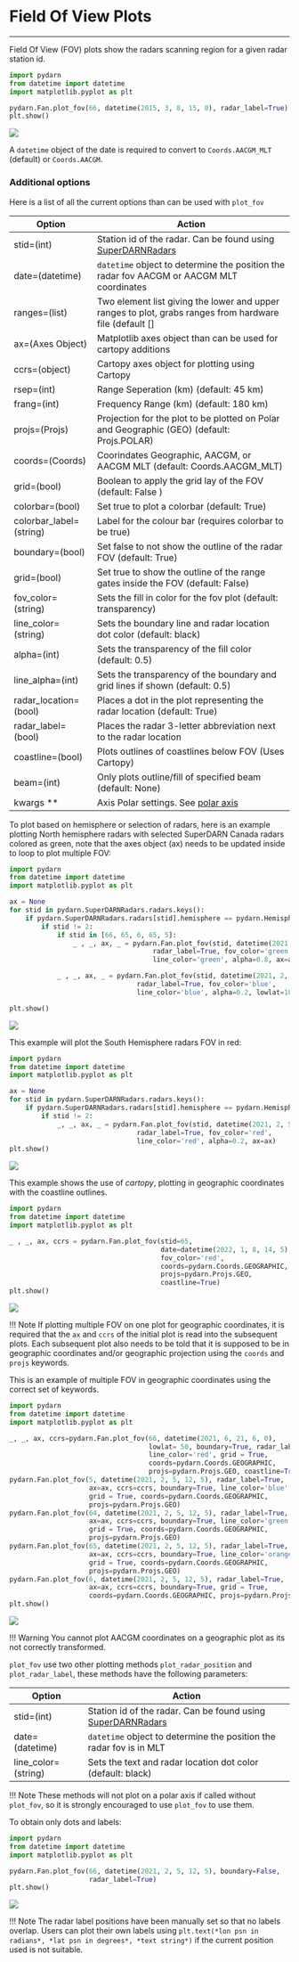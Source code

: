 <!--Copyright (C) SuperDARN Canada, University of Saskatchewan 
Author(s): Marina Schmidt 
Modifications:
2022-03-31 MTS updating documentation with the new coordinate/cartopy system 
2022-09-12 CJM - Updated for new changes

Disclaimer:
pyDARN is under the LGPL v3 license found in the root directory LICENSE.md 
Everyone is permitted to copy and distribute verbatim copies of this license 
document, but changing it is not allowed.

This version of the GNU Lesser General Public License incorporates the terms
and conditions of version 3 of the GNU General Public License, supplemented by
the additional permissions listed below.
-->

# Field Of View Plots
---

Field Of View (FOV) plots show the radars scanning region for a given radar station id. 

```python
import pydarn
from datetime import datetime
import matplotlib.pyplot as plt 

pydarn.Fan.plot_fov(66, datetime(2015, 3, 8, 15, 0), radar_label=True)
plt.show()
```

![](../imgs/fov_1.png)

A `datetime` object of the date is required to convert to `Coords.AACGM_MLT` (default) or `Coords.AACGM`.   

### Additional options

Here is a list of all the current options than can be used with `plot_fov`

| Option                  | Action                                                                                                  |
| ----------------------- | ------------------------------------------------------------------------------------------------------- |
| stid=(int)              | Station id of the radar. Can be found using [SuperDARNRadars](hardware.md)                              |
| date=(datetime)         | `datetime` object to determine the position the radar fov AACGM or AACGM MLT coordinates                |
| ranges=(list)           | Two element list giving the lower and upper ranges to plot, grabs ranges from hardware file (default [] |
| ax=(Axes Object)        | Matplotlib axes object than can be used for cartopy additions                                           |
| ccrs=(object)           | Cartopy axes object for plotting using Cartopy                                                          |
| rsep=(int)              | Range Seperation (km) (default: 45 km)                                                                  |
| frang=(int)             | Frequency Range (km) (default: 180 km)                                                                  |
| projs=(Projs)           | Projection for the plot to be plotted on Polar and Geographic (GEO) (default: Projs.POLAR)              |
| coords=(Coords)         | Coorindates Geographic, AACGM, or AACGM MLT (default: Coords.AACGM_MLT)                                 |
| grid=(bool)             | Boolean to apply the grid lay of the FOV (default: False )                                              |
| colorbar=(bool)         | Set true to plot a colorbar (default: True)                                                             |
| colorbar_label=(string) | Label for the colour bar (requires colorbar to be true)                                                 |
| boundary=(bool)         | Set false to not show the outline of the radar FOV (default: True)                                      |
| grid=(bool)             | Set true to show the outline of the range gates inside the FOV (default: False)                         |
| fov_color=(string)      | Sets the fill in color for the fov plot (default: transparency)                                         |
| line_color=(string)     | Sets the boundary line and radar location dot color (default: black)                                    |
| alpha=(int)             | Sets the transparency of the fill color (default: 0.5)                                                  |
| line_alpha=(int)        | Sets the transparency of the boundary and grid lines if shown (default: 0.5)                            |
| radar_location=(bool)   | Places a dot in the plot representing the radar location (default: True)                                |
| radar_label=(bool)      | Places the radar 3-letter abbreviation next to the radar location                                       |
| coastline=(bool)        | Plots outlines of coastlines below FOV (Uses Cartopy)                                                   |
| beam=(int)              | Only plots outline/fill of specified beam (default: None)                                               |
| kwargs **               | Axis Polar settings. See [polar axis](axis.md)                                                          |

To plot based on hemisphere or selection of radars, here is an example plotting North hemisphere radars with selected SuperDARN Canada radars colored as green, note that the axes object (ax) needs to be updated inside to loop to plot multiple FOV:

```python
import pydarn
from datetime import datetime
import matplotlib.pyplot as plt 

ax = None
for stid in pydarn.SuperDARNRadars.radars.keys():
    if pydarn.SuperDARNRadars.radars[stid].hemisphere == pydarn.Hemisphere.North:
        if stid != 2:
            if stid in [66, 65, 6, 65, 5]: 
                _ , _, ax, _ = pydarn.Fan.plot_fov(stid, datetime(2021, 2, 5, 12, 5), 
                                    radar_label=True, fov_color='green',
                                    line_color='green', alpha=0.8, ax=ax)

            _ , _, ax, _ = pydarn.Fan.plot_fov(stid, datetime(2021, 2, 5, 12, 5), 
                                radar_label=True, fov_color='blue',
                                line_color='blue', alpha=0.2, lowlat=10, ax=ax)

plt.show()
```

![](../imgs/fov_2.png)

This example will plot the South Hemisphere radars FOV in red:

```python
import pydarn
from datetime import datetime
import matplotlib.pyplot as plt 

ax = None
for stid in pydarn.SuperDARNRadars.radars.keys():
    if pydarn.SuperDARNRadars.radars[stid].hemisphere == pydarn.Hemisphere.South:
        if stid != 2:
            _, _, ax, _ = pydarn.Fan.plot_fov(stid, datetime(2021, 2, 5, 12, 5),
                                radar_label=True, fov_color='red',
                                line_color='red', alpha=0.2, ax=ax)
plt.show()
```

![](../imgs/fov_3.png)


This example shows the use of *cartopy*, plotting in geographic coordinates with the coastline outlines. 

```python
import pydarn
from datetime import datetime
import matplotlib.pyplot as plt 

_ , _, ax, ccrs = pydarn.Fan.plot_fov(stid=65,
                                      date=datetime(2022, 1, 8, 14, 5),
                                      fov_color='red',
                                      coords=pydarn.Coords.GEOGRAPHIC,
                                      projs=pydarn.Projs.GEO,
                                      coastline=True)
plt.show()
```

![](../imgs/fov_7.png)

!!! Note
    If plotting multiple FOV on one plot for geographic coordinates, it is required that the `ax` and `ccrs` of the initial plot is read into the subsequent plots. Each subsequent plot also needs to be told that it is supposed to be in geographic coordinates and/or geographic projection using the  `coords` and `projs` keywords.

This is an example of multiple FOV in geographic coordinates using the correct set of keywords.

```python
import pydarn
from datetime import datetime
import matplotlib.pyplot as plt 

_, _, ax, ccrs=pydarn.Fan.plot_fov(66, datetime(2021, 6, 21, 6, 0),
                                   lowlat= 50, boundary=True, radar_label=True,
                                   line_color='red', grid = True,
                                   coords=pydarn.Coords.GEOGRAPHIC,
                                   projs=pydarn.Projs.GEO, coastline=True)
pydarn.Fan.plot_fov(5, datetime(2021, 2, 5, 12, 5), radar_label=True,
                    ax=ax, ccrs=ccrs, boundary=True, line_color='blue',
                    grid = True, coords=pydarn.Coords.GEOGRAPHIC,
                    projs=pydarn.Projs.GEO)
pydarn.Fan.plot_fov(64, datetime(2021, 2, 5, 12, 5), radar_label=True,
                    ax=ax, ccrs=ccrs, boundary=True, line_color='green',
                    grid = True, coords=pydarn.Coords.GEOGRAPHIC,
                    projs=pydarn.Projs.GEO)
pydarn.Fan.plot_fov(65, datetime(2021, 2, 5, 12, 5), radar_label=True,
                    ax=ax, ccrs=ccrs, boundary=True, line_color='orange',
                    grid = True, coords=pydarn.Coords.GEOGRAPHIC,
                    projs=pydarn.Projs.GEO)
pydarn.Fan.plot_fov(6, datetime(2021, 2, 5, 12, 5), radar_label=True,
                    ax=ax, ccrs=ccrs, boundary=True, grid = True,
                    coords=pydarn.Coords.GEOGRAPHIC, projs=pydarn.Projs.GEO)
plt.show()
```

![](../imgs/fov_8.png)

!!! Warning
    You cannot plot AACGM coordinates on a geographic plot as its not correctly transformed.


`plot_fov` use two other plotting methods `plot_radar_position` and `plot_radar_label`, these methods have the following parameters: 

| Option              | Action                                                                     |
| ------------------- | -------------------------------------------------------------------------- |
| stid=(int)          | Station id of the radar. Can be found using [SuperDARNRadars](hardware.md) |
| date=(datetime)     | `datetime` object to determine the position the radar fov is in MLT        |
| line_color=(string) | Sets the text and radar location dot color (default: black)                |

!!! Note
    These methods will not plot on a polar axis if called without `plot_fov`, so it is strongly encouraged to use `plot_fov` to use them. 

To obtain only dots and labels:

```python
import pydarn
from datetime import datetime
import matplotlib.pyplot as plt 

pydarn.Fan.plot_fov(66, datetime(2021, 2, 5, 12, 5), boundary=False,
                    radar_label=True)
plt.show()
```

![](../imgs/fov_4.png)

!!! Note
    The radar label positions have been manually set so that no labels overlap. Users can plot their own labels using `plt.text(*lon psn in radians*, *lat psn in degrees*, *text string*)` if the current position used is not suitable.


